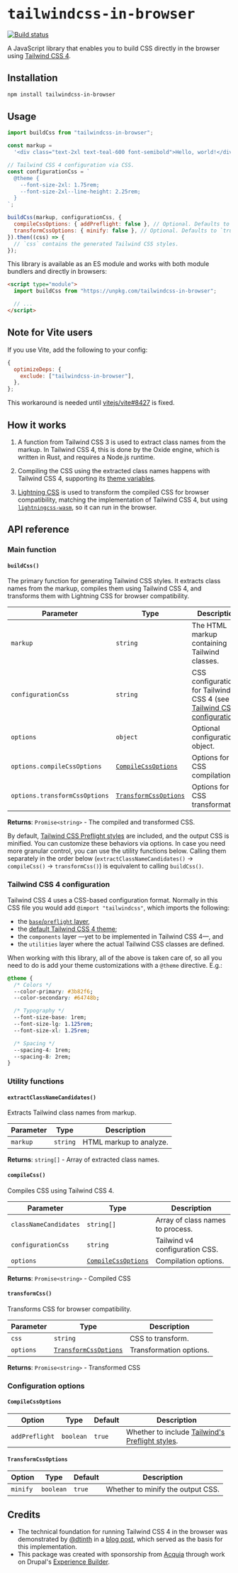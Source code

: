 <h1><code style="font-weight: bold; font-size: 2rem;">tailwindcss-in-browser</code></h1>
<p>
  <a href="https://github.com/balintbrews/tailwindcss-in-browser/actions">
    <img src="https://github.com/balintbrews/tailwindcss-in-browser/actions/workflows/tests.yml/badge.svg" alt="Build status">
  </a>
</p>

A JavaScript library that enables you to build CSS directly in the browser using
[Tailwind CSS 4](https://tailwindcss.com).

## Installation

```bash
npm install tailwindcss-in-browser
```

## Usage

```javascript
import buildCss from "tailwindcss-in-browser";

const markup =
  '<div class="text-2xl text-teal-600 font-semibold">Hello, world!</div>';

// Tailwind CSS 4 configuration via CSS.
const configurationCss = `
  @theme {
    --font-size-2xl: 1.75rem;
    --font-size-2xl--line-height: 2.25rem;
  }
`;

buildCss(markup, configurationCss, {
  compileCssOptions: { addPreflight: false }, // Optional. Defaults to `true`.
  transformCssOptions: { minify: false }, // Optional. Defaults to `true`.
}).then((css) => {
  // `css` contains the generated Tailwind CSS styles.
});
```

This library is available as an ES module and works with both module bundlers
and directly in browsers:

```html
<script type="module">
  import buildCss from "https://unpkg.com/tailwindcss-in-browser";

  // ...
</script>
```

## Note for Vite users

If you use Vite, add the following to your config:

```javascript
{
  optimizeDeps: {
    exclude: ["tailwindcss-in-browser"],
  },
};
```

This workaround is needed until
[vitejs/vite#8427](https://github.com/vitejs/vite/issues/8427) is fixed.

## How it works

1. A function from Tailwind CSS 3 is used to extract class names from the
   markup. In Tailwind CSS 4, this is done by the Oxide engine, which is written
   in Rust, and requires a Node.js runtime.

2. Compiling the CSS using the extracted class names happens with Tailwind CSS
   4, supporting its [theme variables](https://tailwindcss.com/docs/theme).

3. [Lightning CSS](https://lightningcss.dev) is used to transform the compiled
   CSS for browser compatibility, matching the implementation of Tailwind CSS 4,
   but using
   [`lightningcss-wasm`](https://www.npmjs.com/package/lightningcss-wasm), so it
   can run in the browser.

## API reference

### Main function

#### `buildCss()`

The primary function for generating Tailwind CSS styles. It extracts class names
from the markup, compiles them using Tailwind CSS 4, and transforms them with
Lightning CSS for browser compatibility.

| Parameter                     | Type                                          | Description                                                                                               |
| ----------------------------- | --------------------------------------------- | --------------------------------------------------------------------------------------------------------- |
| `markup`                      | `string`                                      | The HTML markup containing Tailwind classes.                                                              |
| `configurationCss`            | `string`                                      | CSS configuration for Tailwind CSS 4 (see [Tailwind CSS 4 configuration](#tailwind-css-4-configuration)). |
| `options`                     | `object`                                      | Optional configuration object.                                                                            |
| `options.compileCssOptions`   | [`CompileCssOptions`](#compileCssoptions)     | Options for CSS compilation.                                                                              |
| `options.transformCssOptions` | [`TransformCssOptions`](#transformCssoptions) | Options for CSS transformation.                                                                           |

**Returns**: `Promise<string>` - The compiled and transformed CSS.

By default,
[Tailwind CSS Preflight styles](https://tailwindcss.com/docs/preflight) are
included, and the output CSS is minified. You can customize these behaviors via
options. In case you need more granular control, you can use the utility
functions below. Calling them separately in the order below
(`extractClassNameCandidates()` → `compileCss()` → `transformCss()`) is
equivalent to calling `buildCss()`.

### Tailwind CSS 4 configuration

Tailwind CSS 4 uses a CSS-based configuration format. Normally in this CSS file
you would add `@import "tailwindcss"`, which imports the following:

- the [`base`/`preflight` layer](https://tailwindcss.com/docs/preflight),
- the
  [default Tailwind CSS 4 theme](https://tailwindcss.com/docs/theme#default-theme-variable-reference);
- the `components` layer —yet to be implemented in Tailwind CSS 4—, and
- the `utilities` layer where the actual Tailwind CSS classes are defined.

When working with this library, all of the above is taken care of, so all you
need to do is add your theme customizations with a `@theme` directive. E.g.:

```css
@theme {
  /* Colors */
  --color-primary: #3b82f6;
  --color-secondary: #64748b;

  /* Typography */
  --font-size-base: 1rem;
  --font-size-lg: 1.125rem;
  --font-size-xl: 1.25rem;

  /* Spacing */
  --spacing-4: 1rem;
  --spacing-8: 2rem;
}
```

### Utility functions

#### `extractClassNameCandidates()`

Extracts Tailwind class names from markup.

| Parameter | Type     | Description             |
| --------- | -------- | ----------------------- |
| `markup`  | `string` | HTML markup to analyze. |

**Returns**: `string[]` - Array of extracted class names.

#### `compileCss()`

Compiles CSS using Tailwind CSS 4.

| Parameter             | Type                                      | Description                      |
| --------------------- | ----------------------------------------- | -------------------------------- |
| `classNameCandidates` | `string[]`                                | Array of class names to process. |
| `configurationCss`    | `string`                                  | Tailwind v4 configuration CSS.   |
| `options`             | [`CompileCssOptions`](#compileCssoptions) | Compilation options.             |

**Returns**: `Promise<string>` - Compiled CSS

#### `transformCss()`

Transforms CSS for browser compatibility.

| Parameter | Type                                          | Description             |
| --------- | --------------------------------------------- | ----------------------- |
| `css`     | `string`                                      | CSS to transform.       |
| `options` | [`TransformCssOptions`](#transformCssoptions) | Transformation options. |

**Returns**: `Promise<string>` - Transformed CSS

### Configuration options

#### `CompileCssOptions`

| Option         | Type      | Default | Description                                                                               |
| -------------- | --------- | ------- | ----------------------------------------------------------------------------------------- |
| `addPreflight` | `boolean` | `true`  | Whether to include [Tailwind's Preflight styles](https://tailwindcss.com/docs/preflight). |

#### `TransformCssOptions`

| Option   | Type      | Default | Description                       |
| -------- | --------- | ------- | --------------------------------- |
| `minify` | `boolean` | `true`  | Whether to minify the output CSS. |

## Credits

- The technical foundation for running Tailwind CSS 4 in the browser was
  demonstrated by [@dtinth](https://github.com/dtinth) in a
  [blog post](https://notes.dt.in.th/TailwindCSS4Alpha14Notes), which served as
  the basis for this implementation.
- This package was created with sponsorship from
  [Acquia](https://www.acquia.com/) through work on Drupal's
  [Experience Builder](https://www.drupal.org/project/experience_builder).
